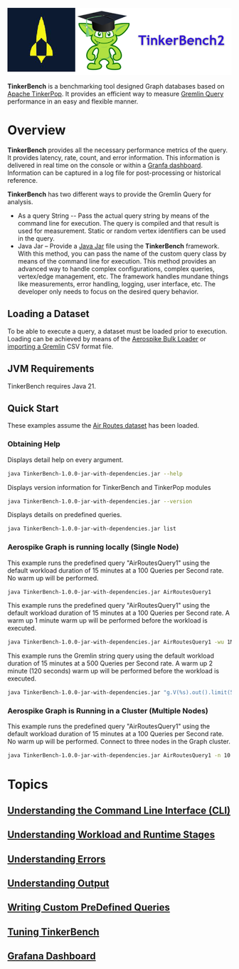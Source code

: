 ![A cartoon of a green alien with a black graduation cap AI-generated content may be incorrect.](docs/media/ASFremlinTB.png)

**TinkerBench** is a benchmarking tool designed Graph databases based on [Apache TinkerPop](https://tinkerpop.apache.org/). It provides an efficient way to measure [Gremlin Query](https://docs.janusgraph.org/getting-started/gremlin/) performance in an easy and flexible manner.

# Overview

**TinkerBench** provides all the necessary performance metrics of the query. It provides latency, rate, count, and error information. This information is delivered in real time on the console or within a [Granfa dashboard](https://grafana.com/grafana/dashboards/). Information can be captured in a log file for post-processing or historical reference.

**TinkerBench** has two different ways to provide the Gremlin Query for analysis.

- As a query String -- Pass the actual query string by means of the command line for execution. The query is compiled and that result is used for measurement. Static or random vertex identifiers can be used in the query.
- Java Jar – Provide a [Java Jar](https://docs.oracle.com/javase/8/docs/technotes/guides/jar/jarGuide.html) file using the **TinkerBench** framework. With this method, you can pass the name of the custom query class by means of the command line for execution. This method provides an advanced way to handle complex configurations, complex queries, vertex/edge management, etc. The framework handles mundane things like measurements, error handling, logging, user interface, etc. The developer only needs to focus on the desired query behavior.

## Loading a Dataset

To be able to execute a query, a dataset must be loaded prior to execution. Loading can be achieved by means of the [Aerospike Bulk Loader](https://aerospike.com/docs/graph/develop/data-loading/overview/) or [importing a Gremlin](https://contextualise.dev/topics/view/15/gremlin) CSV format file.

## JVM Requirements

TinkerBench requires Java 21.

## Quick Start

These examples assume the [Air Routes dataset](https://aws.amazon.com/blogs/database/let-me-graph-that-for-you-part-1-air-routes/) has been loaded.

### Obtaining Help

Displays detail help on every argument.

```bash
java TinkerBench-1.0.0-jar-with-dependencies.jar --help
```

Displays version information for TinkerBench and TinkerPop modules

```bash
java TinkerBench-1.0.0-jar-with-dependencies.jar --version
```

Displays details on predefined queries.

```bash
java TinkerBench-1.0.0-jar-with-dependencies.jar list
```

### Aerospike Graph is running locally (Single Node)

This example runs the predefined query "AirRoutesQuery1" using the default workload duration of 15 minutes at a 100 Queries per Second rate. No warm up will be performed.

```bash
java TinkerBench-1.0.0-jar-with-dependencies.jar AirRoutesQuery1
```

This example runs the predefined query "AirRoutesQuery1" using the default workload duration of 15 minutes at a 100 Queries per Second rate. A warm up 1 minute warm up will be performed before the workload is executed.

```bash
java TinkerBench-1.0.0-jar-with-dependencies.jar AirRoutesQuery1 -wu 1M
```

This example runs the Gremlin string query using the default workload duration of 15 minutes at a 500 Queries per Second rate. A warm up 2 minute (120 seconds) warm up will be performed before the workload is executed.

```bash
java TinkerBench-1.0.0-jar-with-dependencies.jar "g.V(%s).out().limit(5).path().by(values('code','city').fold()).toList()" -wu 120 -qps 500
```

### Aerospike Graph is Running in a Cluster (Multiple Nodes)

This example runs the predefined query "AirRoutesQuery1" using the default workload duration of 15 minutes at a 100 Queries per Second rate. No warm up will be performed. Connect to three nodes in the Graph cluster.

```bash
java TinkerBench-1.0.0-jar-with-dependencies.jar AirRoutesQuery1 -n 10.0.0.1 -n 10.0.0.2 -n 10.0.0.3
```

# Topics

## [Understanding the Command Line Interface (CLI)](docs/understanding_command_line_interface.md)

## [Understanding Workload and Runtime Stages](docs/understanding_workload_and_runtime_stages.md)

## [Understanding Errors](docs/understanding_errors.md)

## [Understanding Output](docs/understanding_output.md)

## [Writing Custom PreDefined Queries](docs/writing_predefined_queries.md)

## [Tuning TinkerBench](docs/tuning.md)

## [Grafana Dashboard](docs/grafana_dashboard.md)
